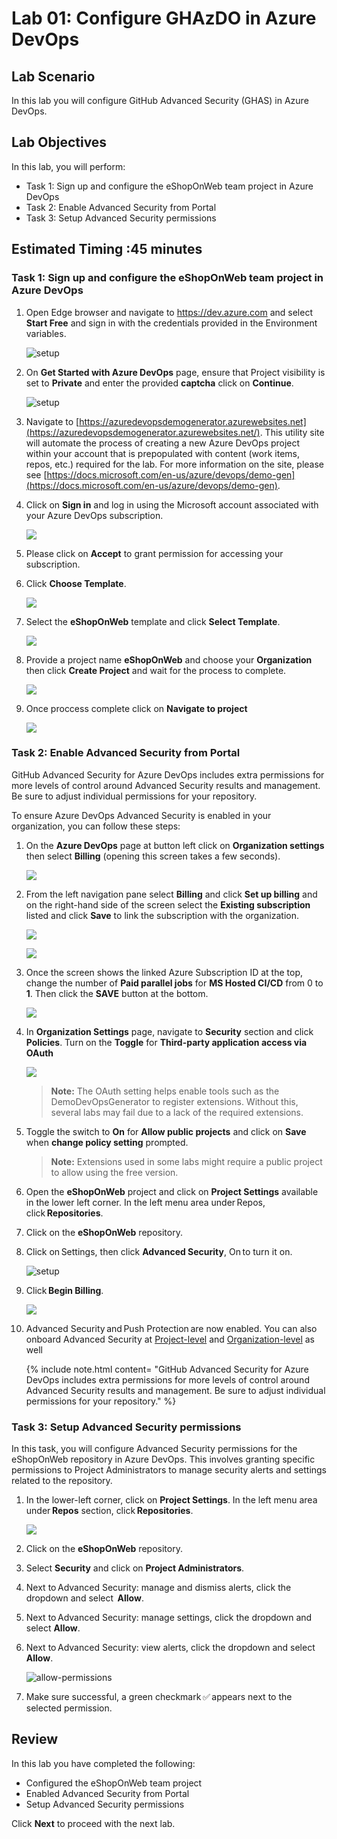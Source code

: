 # Lab 01: Configure GHAzDO in Azure DevOps

## Lab Scenario

In this lab you will configure GitHub Advanced Security (GHAS) in Azure DevOps.

## Lab Objectives
In this lab, you will perform:
- Task 1: Sign up and configure the eShopOnWeb team project in Azure DevOps
- Task 2: Enable Advanced Security from Portal
- Task 3: Setup Advanced Security permissions

## Estimated Timing :45 minutes

### Task 1: Sign up and configure the eShopOnWeb team project in Azure DevOps

1. Open Edge browser and navigate to https://dev.azure.com and select **Start Free** and sign in with the credentials provided in the Environment variables.

      ![setup](media/lab1-image1.png)

1. On **Get Started with Azure DevOps** page, ensure that Project visibility is set to **Private** and enter the provided **captcha** click on **Continue**.

      ![setup](media/last99.png)

1. Navigate to [https://azuredevopsdemogenerator.azurewebsites.net](https://azuredevopsdemogenerator.azurewebsites.net/). This utility site will automate the process of creating a new Azure DevOps project within your account that is prepopulated with content (work items, repos, etc.) required for the lab. For more information on the site, please see [https://docs.microsoft.com/en-us/azure/devops/demo-gen](https://docs.microsoft.com/en-us/azure/devops/demo-gen).

1. Click on **Sign in** and log in using the Microsoft account associated with your Azure DevOps subscription.

    ![](media/lab1-image2.png)

1. Please click on **Accept** to grant permission for accessing your subscription.

1. Click **Choose Template**.

    ![](media/lab1-image3.png)

1. Select the **eShopOnWeb** template and click **Select Template**.

    ![](media/lab1-image4.png)

1. Provide a project name **eShopOnWeb** and choose your **Organization** then click **Create Project** and wait for the process to complete.

   ![](media/lab1-image5.png)

1. Once proccess complete click on **Navigate to project**

   ![](media/lab1-image6.png)

### Task 2: Enable Advanced Security from Portal

GitHub Advanced Security for Azure DevOps includes extra permissions for more levels of control around Advanced Security results and management. Be sure to adjust individual permissions for your repository.

To ensure Azure DevOps Advanced Security is enabled in your organization, you can follow these steps:

1. On the **Azure DevOps** page at button left click on **Organization settings** then select **Billing** (opening this screen takes a few seconds).

    ![](media/lab1-image7.png)

1. From the left navigation pane select **Billing** and click **Set up billing** and on the right-hand side of the screen select the **Existing subscription** listed and click **Save** to link the subscription with the organization.

   ![](media/lab1-image8.png)

   ![](media/lab1-image9.png)

1. Once the screen shows the linked Azure Subscription ID at the top, change the number of **Paid parallel jobs** for **MS Hosted CI/CD** from 0 to **1**. Then click the **SAVE** button at the bottom.

   ![](media/lab1-image10.png)

1. In **Organization Settings** page, navigate to **Security** section and click **Policies**. Turn on the **Toggle** for **Third-party application access via OAuth**

     ![](media/lab1-image11.png)
   
      > **Note:** The OAuth setting helps enable tools such as the DemoDevOpsGenerator to register extensions. Without this, several labs may fail due to a lack of the required extensions.

1. Toggle the switch to **On** for **Allow public projects** and click on **Save** when **change policy setting** prompted.

     > **Note:** Extensions used in some labs might require a public project to allow using the free version.

1. Open the **eShopOnWeb** project and click on **Project Settings** available in the lower left corner. In the left menu area under Repos, click **Repositories**.

1. Click on the **eShopOnWeb** repository.

1. Click on Settings, then click **Advanced Security**, On to turn it on.

    ![setup](media/last2.png)

1. Click **Begin Billing**.

    ![](media/lab1-image12.png)

1. Advanced Security and Push Protection are now enabled. You can also onboard Advanced Security at [Project-level](https://learn.microsoft.com/en-us/azure/devops/repos/security/configure-github-advanced-security-features?view=azure-devops&tabs=yaml#project-level-onboarding) and [Organization-level](https://learn.microsoft.com/en-us/azure/devops/repos/security/configure-github-advanced-security-features?view=azure-devops&tabs=yaml#organization-level-onboarding) as well
 
    {% include note.html content= "GitHub Advanced Security for Azure DevOps includes extra permissions for more levels of control around Advanced Security results and management. Be sure to adjust individual permissions for your repository." %}

### Task 3: Setup Advanced Security permissions

In this task, you will configure Advanced Security permissions for the eShopOnWeb repository in Azure DevOps. This involves granting specific permissions to Project Administrators to manage security alerts and settings related to the repository.

1. In the lower-left corner, click on **Project Settings**. In the left menu area under **Repos** section, click **Repositories**.

      ![](media/lab1-image13.png)
  	
1. Click on the **eShopOnWeb** repository.

1. Select **Security** and click on **Project Administrators**.

1. Next to Advanced Security: manage and dismiss alerts, click the dropdown and select  **Allow**.

1. Next to Advanced Security: manage settings, click the dropdown and select **Allow**.

1. Next to Advanced Security: view alerts, click the dropdown and select **Allow**.

      ![allow-permissions](media/last1.png)

1. Make sure successful, a green checkmark ✅ appears next to the selected permission.
  
## Review
In this lab you have completed the following:

- Configured the eShopOnWeb team project
- Enabled Advanced Security from Portal
- Setup Advanced Security permissions

Click **Next** to proceed with the next lab.

